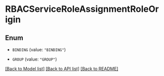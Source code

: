 # RBACServiceRoleAssignmentRoleOrigin

## Enum


* `BINDING` (value: `"BINDING"`)

* `GROUP` (value: `"GROUP"`)


[[Back to Model list]](../README.md#documentation-for-models) [[Back to API list]](../README.md#documentation-for-api-endpoints) [[Back to README]](../README.md)


